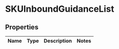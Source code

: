 
# SKUInboundGuidanceList

## Properties
Name | Type | Description | Notes
------------ | ------------- | ------------- | -------------



